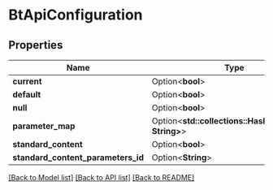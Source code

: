 # BtApiConfiguration

## Properties

Name | Type | Description | Notes
------------ | ------------- | ------------- | -------------
**current** | Option<**bool**> |  | [optional]
**default** | Option<**bool**> |  | [optional]
**null** | Option<**bool**> |  | [optional]
**parameter_map** | Option<**std::collections::HashMap<String, String>**> |  | [optional]
**standard_content** | Option<**bool**> |  | [optional]
**standard_content_parameters_id** | Option<**String**> |  | [optional]

[[Back to Model list]](../README.md#documentation-for-models) [[Back to API list]](../README.md#documentation-for-api-endpoints) [[Back to README]](../README.md)


